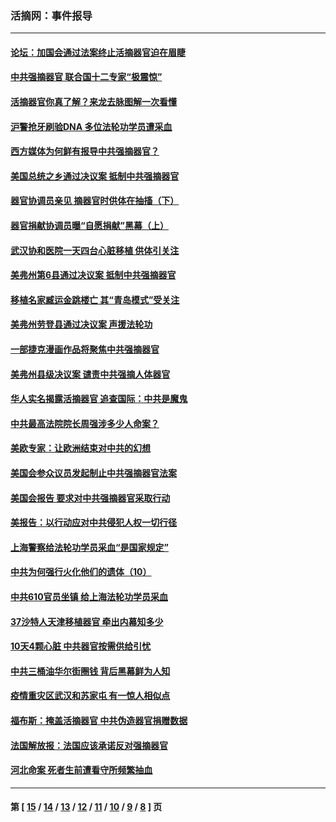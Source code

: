 ### 活摘网：事件报导
---
#### [论坛：加国会通过法案终止活摘器官迫在眉睫](../../pages/nf5877/n13029839.md?06190430) 
#### [中共强摘器官 联合国十二专家“极震惊”](../../pages/nf5877/n13024313.md?06190430) 
#### [活摘器官你真了解？来龙去脉图解一次看懂](../../pages/nf5877/n13013820.md?06190430) 
#### [沪警抢牙刷验DNA 多位法轮功学员遭采血](../../pages/nf5877/n12969218.md?06190430) 
#### [西方媒体为何鲜有报导中共强摘器官？](../../pages/nf5877/n12932034.md?06190430) 
#### [美国总统之乡通过决议案 抵制中共强摘器官](../../pages/nf5877/n12908242.md?06190430) 
#### [器官协调员亲见 摘器官时供体在抽搐（下）](../../pages/nf5877/n12898622.md?06190430) 
#### [器官捐献协调员曝“自愿捐献”黑幕（上）](../../pages/nf5877/n12878830.md?06190430) 
#### [武汉协和医院一天四台心脏移植 供体引关注](../../pages/nf5877/n12863175.md?06190430) 
#### [美弗州第6县通过决议案 抵制中共强摘器官](../../pages/nf5877/n12805218.md?06190430) 
#### [移植名家臧运金跳楼亡 其“青岛模式”受关注](../../pages/nf5877/n12803746.md?06190430) 
#### [美弗州劳登县通过决议案 声援法轮功](../../pages/nf5877/n12785715.md?06190430) 
#### [一部捷克漫画作品将聚焦中共强摘器官](../../pages/nf5877/n12785954.md?06190430) 
#### [美弗州县级决议案 谴责中共强摘人体器官](../../pages/nf5877/n12721290.md?06190430) 
#### [华人实名揭露活摘器官 追查国际：中共是魔鬼](../../pages/nf5877/n12691724.md?06190430) 
#### [中共最高法院院长周强涉多少人命案？](../../pages/nf5877/n12678074.md?06190430) 
#### [美欧专家：让欧洲结束对中共的幻想](../../pages/nf5877/n12652921.md?06190430) 
#### [美国会参众议员发起制止中共强摘器官法案](../../pages/nf5877/n12627668.md?06190430) 
#### [美国会报告 要求对中共强摘器官采取行动](../../pages/nf5877/n12448233.md?06190430) 
#### [美报告：以行动应对中共侵犯人权一切行径](../../pages/nf5877/n12443204.md?06190430) 
#### [上海警察给法轮功学员采血“是国家规定”](../../pages/nf5877/n12371027.md?06190430) 
#### [中共为何强行火化他们的遗体（10）](../../pages/nf5877/n12352363.md?06190430) 
#### [中共610官员坐镇 给上海法轮功学员采血](../../pages/nf5877/n12350295.md?06190430) 
#### [37沙特人天津移植器官 牵出内幕知多少](../../pages/nf5877/n12338586.md?06190430) 
#### [10天4颗心脏 中共器官按需供给引忧](../../pages/nf5877/n12326366.md?06190430) 
#### [中共三桶油华尔街圈钱 背后黑幕鲜为人知](../../pages/nf5877/n12249199.md?06190430) 
#### [疫情重灾区武汉和苏家屯 有一惊人相似点](../../pages/nf5877/n12150824.md?06190430) 
#### [福布斯：掩盖活摘器官 中共伪造器官捐赠数据](../../pages/nf5877/n11669316.md?06190430) 
#### [法国解放报：法国应该承诺反对强摘器官](../../pages/nf5877/n11597772.md?06190430) 
#### [河北命案 死者生前遭看守所频繁抽血](../../pages/nf5877/n11594995.md?06190430) 

---
#### 第 [ [15](./15.md?06190430) / [14](./14.md?06190430) / [13](./13.md?06190430) / [12](./12.md?06190430) / [11](./11.md?06190430) / [10](./10.md?06190430) / [9](./9.md?06190430) / [8](./8.md?06190430) ] 页
